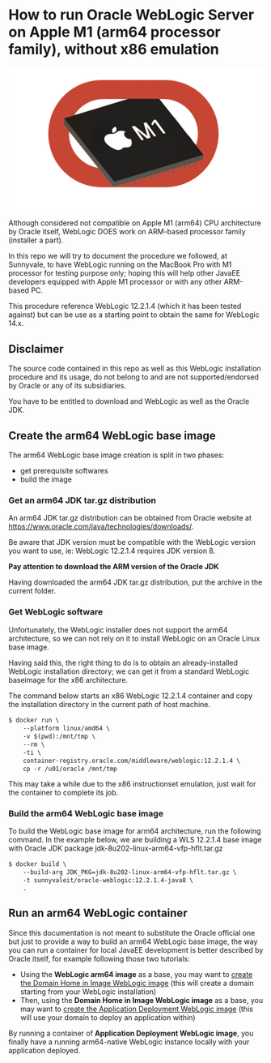 # How to run Oracle WebLogic Server on Apple M1 (arm64 processor family), without x86 emulation

![logo](img/logo.jpg)

Although considered not compatible on Apple M1 (arm64) CPU architecture by Oracle itself, WebLogic DOES work on ARM-based processor family (installer a part). 

In this repo we will try to document the procedure we followed, at Sunnyvale, to have WebLogic running on the MacBook Pro with M1 processor for testing purpose only; hoping this will help other JavaEE developers equipped with Apple M1 processor or with any other ARM-based PC.

This procedure reference WebLogic 12.2.1.4 (which it has been tested against) but can be use as a starting point to obtain the same for WebLogic 14.x.

## Disclaimer

The source code contained in this repo as well as this WebLogic installation procedure and its usage, do not belong to and are not supported/endorsed by Oracle or any of its subsidiaries.

You have to be entitled to download and WebLogic as well as the Oracle JDK.

## Create the arm64 WebLogic base image

The arm64 WebLogic base image creation is split in two phases:

- get prerequisite softwares
- build the image

### Get an arm64 JDK tar.gz distribution

An arm64 JDK tar.gz distribution can be obtained from Oracle website at https://www.oracle.com/java/technologies/downloads/.

Be aware that JDK version must be compatible with the WebLogic version you want to use, ie: WebLogic 12.2.1.4 requires JDK version 8.

__Pay attention to download the ARM version of the Oracle JDK__

Having downloaded the arm64 JDK tar.gz distribution, put the archive in the current folder.

### Get WebLogic software

Unfortunately, the WebLogic installer does not support the arm64 architecture, so we can not rely on it to install WebLogic on an Oracle Linux base image.

Having said this, the right thing to do is to obtain an already-installed WebLogic installation directory; we can get it from a standard WebLogic baseimage for the x86 architecture.

The command below starts an x86 WebLogic 12.2.1.4 container and copy the installation directory in the current path of host machine.

```console
$ docker run \
    --platform linux/amd64 \
    -v $(pwd):/mnt/tmp \
    --rm \
    -ti \
    container-registry.oracle.com/middleware/weblogic:12.2.1.4 \
    cp -r /u01/oracle /mnt/tmp
```

This may take a while due to the x86 instructionset emulation, just wait for the container to complete its job.

### Build the arm64 WebLogic base image

To build the WebLogic base image for arm64 architecture, run the following command. In the example below, we are building a WLS 12.2.1.4 base image with Oracle JDK package jdk-8u202-linux-arm64-vfp-hflt.tar.gz

```console
$ docker build \
    --build-arg JDK_PKG=jdk-8u202-linux-arm64-vfp-hflt.tar.gz \
    -t sunnyvaleit/oracle-weblogic:12.2.1.4-java8 \
    .
```

## Run an arm64 WebLogic container

Since this documentation is not meant to substitute the Oracle official one but just to provide a way to build an arm64 WebLogic base image, the way you can run a container for local JavaEE development is better described by Oracle itself, for example following those two tutorials:

- Using the **WebLogic arm64 image** as a base, you may want to [create the Domain Home in Image WebLogic image](https://github.com/oracle/docker-images/tree/main/OracleWebLogic/samples/12213-domain-home-in-image) (this will create a domain starting from your WebLogic installation)
- Then, using the **Domain Home in Image WebLogic image** as a base, you may want to [create the Application Deployment WebLogic image](https://github.com/oracle/docker-images/tree/main/OracleWebLogic/samples/12213-deploy-application) (this will use your domain to deploy an application within)

By running a container of **Application Deployment WebLogic image**, you finally have a running arm64-native WebLogic instance locally with your application deployed.